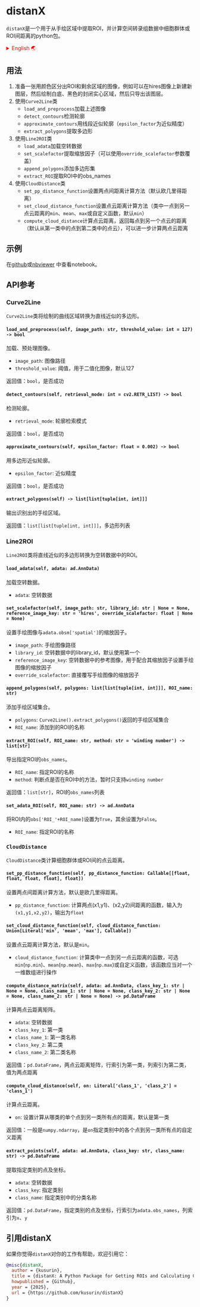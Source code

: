 # distanX
`distanX`是一个用于从手绘区域中提取ROI，并计算空间转录组数据中细胞群体或ROI间距离的python包。

<details>
<summary style="cursor: pointer;color: red">English 🌏</summary>

`distanX` is a Python package for extracting ROIs from hand-drawn regions and calculating distances between cell populations or ROIs in spatial transcriptomics data.

## Usage

1. Prepare an image that uses colors to distinguish ROIs from the remaining areas. For example, you can create a new layer on a hires image, then draw closed solid areas with white background and black fill, and export only that layer.
2. Use the `Curve2Line` class:
    - `load_and_preprocess` to load the above image
    - `detect_contours` to detect contours
    - `approximate_contours` to approximate contours with line segments (`epsilon_factor` for approximation precision)
    - `extract_polygons` to extract polygons
3. Use the `Line2ROI` class:
    - `load_adata` to load spatial transcriptomics data
    - `set_scalefactor` to extract scale factors (can be overridden using the `override_scalefactor` parameter)
    - `append_polygons` to add polygon sets
    - `extract_ROI` to extract obs_names within ROIs
4. Use the `CloudDistance` class:
    - `set_pp_distance_function` to set the distance calculation method (default Euclidean distance)
    - `set_cloud_distance_function` to set the point cloud distance calculation method (the `min`、`mean`、`max` of the distance from one point to another point cloud, or a custom function, default `min`)
    - `compute_cloud_distance` to calculate the point cloud distance, return the distance from each point to another point cloud, and further calculate the distance between two point clouds

## Demo
See notebook on [github](https://github.com/kusurin/distanX/blob/main/demo/distanX_demo.ipynb) or [nbviewer](https://nbviewer.org/github/kusurin/distanX/blob/main/demo/distanX_demo.ipynb)

## API reference
### `Curve2Line`
The `Curve2Line` class converts drawn curve regions into line-approximated polygons.

#### `load_and_preprocess(self, image_path: str, threshold_value: int = 127) -> bool`
Load and preprocess images.

- `image_path`: Image path
- `threshold_value`: Threshold value for image binarization, default 127

Returns: `bool`, whether successful

#### `detect_contours(self, retrieval_mode: int = cv2.RETR_LIST) -> bool`
Detect contours.

- `retrieval_mode`: Contour retrieval mode

Returns: `bool`, whether successful

#### `approximate_contours(self, epsilon_factor: float = 0.002) -> bool`
Approximate contours with polygons.

- `epsilon_factor`: Approximation precision

Returns: `bool`, whether successful

#### `extract_polygons(self) -> list[list[tuple[int, int]]]`
Output identified hand-drawn regions.

Returns: `list[list[tuple[int, int]]]`, list of polygons

### `Line2ROI`
The `Line2ROI` class converts line-approximated polygons into ROIs in spatial transcriptomics data.

#### `load_adata(self, adata: ad.AnnData)`
Load spatial transcriptomics data.

- `adata`: Spatial transcriptomics data

#### `set_scalefactor(self, image_path: str, library_id: str | None = None, reference_image_key: str = 'hires', override_scalefactor: float | None = None)`
Set the scale factor between hand-drawn images and `adata.obsm['spatial']`.

- `image_path`: Hand-drawn image path
- `library_id`: library_id in spatial transcriptomics data, defaults to the first one
- `reference_image_key`: Reference image in spatial transcriptomics data, used to set the scale factor of hand-drawn images in conjunction with its scale factor
- `override_scalefactor`: Directly override the scale factor of hand-drawn images

#### `append_polygons(self, polygons: list[list[tuple[int, int]]], ROI_name: str)`
Add hand-drawn region sets.

- `polygons`: Hand-drawn region sets returned by `Curve2Line().extract_polygons()`
- `ROI_name`: Name of the ROI to add to

#### `extract_ROI(self, ROI_name: str, method: str = 'winding number') -> list[str]`
Export `obs_names` of specified ROI.

- `ROI_name`: Name of specified ROI
- `method`: Method to determine if a point is within ROI, currently only supports `winding number`

Returns: `list[str]`, list of ROI `obs_names`

#### `set_adata_ROI(self, ROI_name: str) -> ad.AnnData`
Set `obs['ROI_'+ROI_name]` within ROI to `True`, others to `False`.

- `ROI_name`: Name of specified ROI

### `CloudDistance`
The `CloudDistance` class calculates point cloud distances between cell populations or ROIs.

#### `set_pp_distance_function(self, pp_distance_function: Callable[[float, float, float, float], float])`
Set the distance calculation method between two points, default is Euclidean distance.

- `pp_distance_function`: Function to calculate distance between two points (x1,y1) and (x2,y2), input is `(x1,y1,x2,y2)`, output is `float`

#### `set_cloud_distance_function(self, cloud_distance_function: Union[Literal['min', 'mean', 'max'], Callable])`
Set the point cloud distance calculation method, default is `min`.

- `cloud_distance_function`: Function to calculate distance from a point in one class to another point cloud, options are `min`(`np.min`), `mean`(`np.mean`), `max`(`np.max`) or custom function, this function should operate on a one-dimensional array

#### `compute_distance_matrix(self, adata: ad.AnnData, class_key_1: str | None = None, class_name_1: str | None = None, class_key_2: str | None = None, class_name_2: str | None = None) -> pd.DataFrame`
Calculate distance matrix between two point clouds.

- `adata`: Spatial transcriptomics data
- `class_key_1`: First class
- `class_name_1`: First class name
- `class_key_2`: Second class
- `class_name_2`: Second class name

Returns: `pd.DataFrame`, distance matrix between two point clouds, row index is the first class, column index is the second class, values are distances between two points

#### `compute_cloud_distance(self, on: Literal['class_1', 'class_2'] = 'class_1')`
Calculate point cloud distance.

- `on`: Set to calculate distance from individual points in which class to all points in another class, default is the first class

Returns: Generally `numpy.ndarray`, custom distance from each point in the class specified by `on` to all points in another class

#### `extract_points(self, adata: ad.AnnData, class_key: str, class_name: str) -> pd.DataFrame`
Extract points and coordinates of specified category.

- `adata`: Spatial transcriptomics data
- `class_key`: Specified category
- `class_name`: Classification name within specified category

Returns: `pd.DataFrame`, points and coordinates of specified category, row index is `adata.obs_names`, column index is `x`, `y`
</details>

## 用法

1. 准备一张用颜色区分出ROI和剩余区域的图像，例如可以在hires图像上新建新图层，然后绘制白底、黑色的封闭实心区域，然后只导出该图层。
2. 使用`Curve2Line`类
    - `load_and_preprocess`加载上述图像
    - `detect_contours`检测轮廓
    - `approximate_contours`用线段近似轮廓（`epsilon_factor`为近似精度）
    - `extract_polygons`提取多边形
3. 使用`Line2ROI`类
    - `load_adata`加载空转数据
    - `set_scalefactor`提取缩放因子（可以使用`override_scalefactor`参数覆盖）
    - `append_polygons`添加多边形集
    - `extract_ROI`提取ROI中的obs_names
4. 使用`CloudDistance`类
    - `set_pp_distance_function`设置两点间距离计算方法（默认欧几里得距离）
    - `set_cloud_distance_function`设置点云距离计算方法（类中一点到另一点云距离的`min`、`mean`、`max`或自定义函数，默认`min`）
    - `compute_cloud_distance`计算点云距离，返回每点到另一个点云的距离（默认从第一类中的点到第二类中的点云），可以进一步计算两点云距离

## 示例
在[github](https://github.com/kusurin/distanX/blob/main/demo/distanX_demo.ipynb)或[nbviewer](https://nbviewer.org/github/kusurin/distanX/blob/main/demo/distanX_demo.ipynb) 中查看notebook。

## API参考
### Curve2Line

`Curve2Line`类将绘制的曲线区域转换为直线近似的多边形。

#### `load_and_preprocess(self, image_path: str, threshold_value: int = 127) -> bool`
加载、预处理图像。

- `image_path`: 图像路径
- `threshold_value`: 阈值，用于二值化图像，默认127

返回值：`bool`，是否成功

#### `detect_contours(self, retrieval_mode: int = cv2.RETR_LIST) -> bool`
检测轮廓。

- `retrieval_mode`: 轮廓检索模式

返回值：`bool`，是否成功

#### `approximate_contours(self, epsilon_factor: float = 0.002) -> bool`
用多边形近似轮廓。

- `epsilon_factor`: 近似精度

返回值：`bool`，是否成功

#### `extract_polygons(self) -> list[list[tuple[int, int]]]`
输出识别出的手绘区域。

返回值：`list[list[tuple[int, int]]]`，多边形列表

### Line2ROI
`Line2ROI`类将直线近似的多边形转换为空转数据中的ROI。

#### `load_adata(self, adata: ad.AnnData)`
加载空转数据。

- `adata`: 空转数据

#### `set_scalefactor(self, image_path: str, library_id: str | None = None, reference_image_key: str = 'hires', override_scalefactor: float | None = None)`
设置手绘图像与`adata.obsm['spatial']`的缩放因子。

- `image_path`: 手绘图像路径
- `library_id`: 空转数据中的library_id，默认使用第一个
- `reference_image_key`: 空转数据中的参考图像，用于配合其缩放因子设置手绘图像的缩放因子
- `override_scalefactor`: 直接覆写手绘图像的缩放因子

#### `append_polygons(self, polygons: list[list[tuple[int, int]]], ROI_name: str)`
添加手绘区域集合。

- `polygons`: `Curve2Line().extract_polygons()`返回的手绘区域集合
- `ROI_name`: 添加到的ROI的名称

#### `extract_ROI(self, ROI_name: str, method: str = 'winding number') -> list[str]`
导出指定ROI的`obs_names`。

- `ROI_name`: 指定ROI的名称
- `method`: 判断点是否在ROI中的方法，暂时只支持`winding number`

返回值：`list[str]`，ROI的`obs_names`列表

#### `set_adata_ROI(self, ROI_name: str) -> ad.AnnData`
将ROI内的`obs['ROI_'+ROI_name]`设置为`True`，其余设置为`False`。

- `ROI_name`: 指定ROI的名称

### `CloudDistance`
`CloudDistance`类计算细胞群体或ROI间的点云距离。

#### `set_pp_distance_function(self, pp_distance_function: Callable[[float, float, float, float], float])`
设置两点间距离计算方法，默认是欧几里得距离。

- `pp_distance_function`: 计算两点(x1,y1)、(x2,y2)间距离的函数，输入为`(x1,y1,x2,y2)`，输出为`float`

#### `set_cloud_distance_function(self, cloud_distance_function: Union[Literal['min', 'mean', 'max'], Callable])`
设置点云距离计算方法，默认是`min`。

- `cloud_distance_function`: 计算类中一点到另一点云距离的函数，可选`min`(`np.min`)、`mean`(`np.mean`)、`max`(`np.max`)或自定义函数，该函数应当对一个一维数组进行操作

#### `compute_distance_matrix(self, adata: ad.AnnData, class_key_1: str | None = None, class_name_1: str | None = None, class_key_2: str | None = None, class_name_2: str | None = None) -> pd.DataFrame`
计算两点云距离矩阵。

- `adata`: 空转数据
- `class_key_1`: 第一类
- `class_name_1`: 第一类名称
- `class_key_2`: 第二类
- `class_name_2`: 第二类名称

返回值：`pd.DataFrame`，两点云距离矩阵，行索引为第一类，列索引为第二类，值为两点距离

#### `compute_cloud_distance(self, on: Literal['class_1', 'class_2'] = 'class_1')`
计算点云距离。

- `on`: 设置计算从哪类的单个点到另一类所有点的距离，默认是第一类

返回值：一般是`numpy.ndarray`，是`on`指定类别中的各个点到另一类所有点的自定义距离

#### `extract_points(self, adata: ad.AnnData, class_key: str, class_name: str) -> pd.DataFrame`
提取指定类别的点及坐标。

- `adata`: 空转数据
- `class_key`: 指定类别
- `class_name`: 指定类别中的分类名称

返回值：`pd.DataFrame`，指定类别的点及坐标，行索引为`adata.obs_names`，列索引为`x`、`y`

## 引用distanX
如果你觉得`distanX`对你的工作有帮助，欢迎引用它：

```bibtex
@misc{distanX,
  author = {kusurin},
  title = {distanX: A Python Package for Getting ROIs and Calculating Group Distances in Spatial Transcriptomics Data},
  howpublished = {Github},
  year = {2025},
  url = {https://github.com/kusurin/distanX}
}